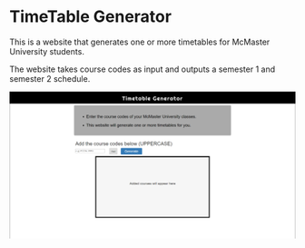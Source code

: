 # TimeTable Generator

This is a website that generates one or more timetables for McMaster University students.

The website takes course codes as input and outputs a semester 1 and semester 2 schedule.

![Alt text](https://github.com/amitbinu/TimeTable-Generator/blob/master/screenshot.PNG?raw=true "Web View")
